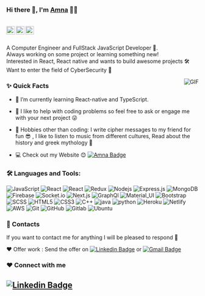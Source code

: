 ### Hi there 👋, I'm [Amna](https://github.com/Amna-cpe) 👨‍💻

<br/>

<a href="https://www.linkedin.com/in/amnaalthafeeri/">
  <img align="left" alt="Amna's Linkedin" width="22px" src="https://cdn.jsdelivr.net/npm/simple-icons@v3/icons/linkedin.svg" />
</a>


<a href="https://twitter.com/am26_00">
  <img align="left" alt="Amna Jasser | Twitter" width="22px" src="https://cdn.jsdelivr.net/npm/simple-icons@v3/icons/twitter.svg" />
</a>

<a href="mailto:amnaalthaferi@gmail.com">
  <img align="left" alt="Amna's Email" width="22px" src="https://cdn.jsdelivr.net/npm/simple-icons@v3/icons/gmail.svg" />
</a>


<br />

<br/>

<p>
A Computer Engineer and FullStack JavaScript Developer 🚀.
 <br/>
 Always working on some project or learning something new!
<br/>
Interested in React, React native and wants to build awesome projects 🛠
<br/>
Want to enter the field of CyberSecurity 🔐
<br/></p>

  <img align="right" alt="GIF" src="https://media.giphy.com/media/L1R1tvI9svkIWwpVYr/giphy.gif" />
  
### ✨ Quick Facts


- 🌱 I’m currently learning React-native and TypeScript.

- 💬 I like to help with coding problems so feel free to ask or engage me with your next project 😜
- 🎿 Hobbies other than coding: I write cipher messages to my friend for fun 😎 , I like to listen to music from different cultures, Read about the history and greek mythology 👀


- 💻 Check out my Website 😊 [![Amna Badge](https://img.shields.io/badge/-amna--jaser.com-black?style=flat-square)](https://www.amna-jasser.com/)


### 🛠️ Languages and Tools:

![JavaScript](https://img.shields.io/badge/-JavaScript-black?style=flat-square&logo=javascript)
![React](https://img.shields.io/badge/-React-black?style=flat-square&logo=react)
![React](https://img.shields.io/badge/-react--native-black?style=flat-square&logo=react)
![Redux](https://img.shields.io/badge/-Redux-black?style=flat-square&logo=Redux)
![Nodejs](https://img.shields.io/badge/-Nodejs-black?style=flat-square&logo=Node.js)
![Express.js](https://img.shields.io/badge/-Express-black?style=flat-square&logo=expressjs)
![MongoDB](https://img.shields.io/badge/-MongoDB-black?style=flat-square&logo=mongodb)
![Firebase](https://img.shields.io/badge/-Firebase-black?style=flat-square&logo=Firebase)
![Socket.io](https://img.shields.io/badge/-Socket-black?style=flat-square&logo=socket.io)
![Next.js](https://img.shields.io/badge/-Next-black?style=flat-square&logo=Next.js)
![GraphQl](https://img.shields.io/badge/-graphQl-black?style=flat-square&logo=graphql)
![Material_UI](https://img.shields.io/badge/-Material_UI-black?style=flat-square&logo=material-ui)
![Bootstrap](https://img.shields.io/badge/-Bootstrap-black?style=flat-square&logo=bootstrap)
![SCSS](https://img.shields.io/badge/-SCSS-black?style=flat-square&logo=SASS)
![HTML5](https://img.shields.io/badge/-HTML5-black?style=flat-square&logo=html5&logoColor=white)
![CSS3](https://img.shields.io/badge/-CSS3-black?style=flat-square&logo=css3)
![C++](https://img.shields.io/badge/-C++-black?style=flat-square&logo=c)
![java](https://img.shields.io/badge/-java-black?style=flat-square&logo=java)
![python](https://img.shields.io/badge/-python-black?style=flat-square&logo=python)
![Heroku](https://img.shields.io/badge/-Heroku-black?style=flat-square&logo=heroku)
![Netlify](https://img.shields.io/badge/-Netlify-black?style=flat-square&logo=netlify)
![AWS](https://img.shields.io/badge/-aws-black?style=flat-square&logo=amazon)
![Git](https://img.shields.io/badge/-Git-black?style=flat-square&logo=git)
![GitHub](https://img.shields.io/badge/-GitHub-black?style=flat-square&logo=github)
![Gitlab](https://img.shields.io/badge/-Gitlab-black?style=flat-square&logo=gitlab)
![Ubuntu](https://img.shields.io/badge/-kalilinux-black?style=flat-square&logo=kalilinux)



### 👣 Contacts

If you want to contact me for anything I will be pleased to respond 🥰

❤️ Offer work : Send the offer on [![Linkedin Badge](https://img.shields.io/badge/-amna--jaser-blue?style=flat-square&logo=linkedin)](https://www.linkedin.com/in/amnaalthafeeri/)
or 
[![Gmail Badge](https://img.shields.io/badge/-amnaalthaferi@gmail.com-c14438?style=flat-square&logo=Gmail&logoColor=white&link=mailto:amnaalthaferi@gmail.com)](mailto:amnaalthaferi@gmail.com)


### ❤️ Connect with me 
[![Linkedin Badge](https://img.shields.io/badge/-amna--jaser-blue?style=flat-square&logo=linkedin)](https://www.linkedin.com/in/amnaalthafeeri/)
----
